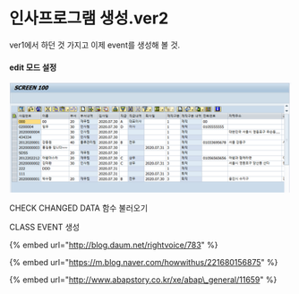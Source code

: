 # 인사프로그램 생성.ver2

ver1에서 하던 것 가지고 이제 event를 생성해 볼 것.

#### edit 모드 설정

![](../../.gitbook/assets/image%20%28213%29.png)

CHECK CHANGED DATA 함수 불러오기

CLASS EVENT 생성

{% embed url="http://blog.daum.net/rightvoice/783" %}

{% embed url="https://m.blog.naver.com/howwithus/221680156875" %}

{% embed url="http://www.abapstory.co.kr/xe/abap\_general/11659" %}



